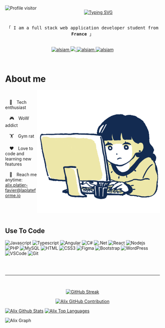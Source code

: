 <!-- 
<h2 align="center">
  ✨ Hi ! ✨
  <img src="https://media.giphy.com/media/hvRJCLFzcasrR4ia7z/giphy.gif" width="28">
</h2> -->

<br>
<a href="https://komarev.com/ghpvc/?username=alix-platier-favier">
  <img align="left" src="https://komarev.com/ghpvc/?username=alix-platier-favier&label=Visitors&color=ff69b4&style=flat" alt="Profile visitor" />
</a>


<p align="center">
  <a href="https://github.com/alix-platier-favier"><img src="https://readme-typing-svg.herokuapp.com?font=Fira+Code&weight=500&size=28&duration=4000&pause=1000&color=FF69B4&center=true&width=435&lines=Hey+there+!+%E2%9C%A8;I'm+Alix+Platier-Favier;I'm+a+video+games+enjoyer;I'm+a+gym+addict;But+mostly+a+coffeeholic;Enjoy+my+profile+!" alt="Typing SVG" /></a>
</p>


<p align="center"> 
  <samp>
    <br>
    「 I am a full stack web application developer student from <b>France</b> 」
    <br>
    <br>
  </samp>
</p>

<p align="center">
 <a href="https://www.linkedin.com/in/alix-platier-favier/" target="_blank">
  <img src="https://img.shields.io/badge/LinkedIn-0077B5?style=for-the-badge&logo=linkedin&logoColor=white" alt="alsiam"/>
 </a>
 <a href="https://twitter.com/" target="_blank">
  <img src="https://img.shields.io/badge/Twitter-1DA1F2?style=for-the-badge&logo=twitter&logoColor=white" />
 </a>
 <a href="https://instagram.com/" target="_blank">
  <img src="https://img.shields.io/badge/Instagram-fe4164?style=for-the-badge&logo=instagram&logoColor=white" alt="alsiam" />
 </a> 
 <a href="https://facebook.com/" target="_blank">
  <img src="https://img.shields.io/badge/Facebook-20BEFF?&style=for-the-badge&logo=facebook&logoColor=white" alt="alsiam"  />
  </a> 
</p>
<br />

<!-- About Section -->
 # About me
 

 <img align="right" width="400" height="400" src="assets/prog_smol.gif" alt="Coding gif" />
    <p align= "left"><br>

 &emsp;👾&emsp;Tech enthusiast<br/><br/>
 &emsp;🎮&emsp;WoW addict<br/><br/>
 &emsp;🏋️&emsp;Gym rat<br/><br/>
 &emsp;❤️&emsp;Love to code and learning new features<br/><br/>
 &emsp;📧&emsp;Reach me anytime: alix.platier-favier@laplateforme.io
</p>

<br/>
<br/>
<br/>

## Use To Code

![Javascript](https://img.shields.io/badge/Javascript-F0DB4F?style=for-the-badge&labelColor=black&logo=javascript&logoColor=F0DB4F)
![Typescript](https://img.shields.io/badge/Typescript-007acc?style=for-the-badge&labelColor=black&logo=typescript&logoColor=007acc)
![Angular](https://img.shields.io/badge/angular-%23DD0031.svg?style=for-the-badge&logo=angular&logoColor=white)
![C#](https://img.shields.io/badge/c%23-%23239120.svg?style=for-the-badge&logo=c-sharp&logoColor=white)
![.Net](https://img.shields.io/badge/.NET-5C2D91?style=for-the-badge&logo=.net&logoColor=white)
![React](https://img.shields.io/badge/-React-61DBFB?style=for-the-badge&labelColor=black&logo=react&logoColor=61DBFB)
![Nodejs](https://img.shields.io/badge/Nodejs-3C873A?style=for-the-badge&labelColor=black&logo=node.js&logoColor=3C873A)
![PHP](https://img.shields.io/badge/php-%23777BB4.svg?style=for-the-badge&logo=php&logoColor=white)
![MySQL](https://img.shields.io/badge/mysql-%2300f.svg?style=for-the-badge&logo=mysql&logoColor=white)
![HTML](https://img.shields.io/badge/HTML5-E34F26?style=for-the-badge&logo=html5&logoColor=white)
![CSS3](https://img.shields.io/badge/CSS3-1572B6?style=for-the-badge&logo=css3&logoColor=white)
![Figma](https://img.shields.io/badge/figma-%23F24E1E.svg?style=for-the-badge&logo=figma&logoColor=white)
![Bootstrap](https://img.shields.io/badge/Bootstrap-563D7C?style=for-the-badge&logo=bootstrap&logoColor=white)
![WordPress](https://img.shields.io/badge/WordPress-%23117AC9.svg?style=for-the-badge&logo=WordPress&logoColor=white)
![VSCode](https://img.shields.io/badge/Visual_Studio-0078d7?style=for-the-badge&logo=visual%20studio&logoColor=white)
![Git](https://img.shields.io/badge/Git-F05032?style=for-the-badge&logo=git&logoColor=white)

<br/>
<br/>
<hr/>
<br/>

<p align="center">
  <a href="https://github.com/alix-platier-favier">
    <img src="https://github-readme-streak-stats.herokuapp.com?user=alix-platier-favier&theme=dracula&hide_border=true&border_radius=5.9&exclude_days=Sun%2CSat&background=EB545400" alt="GitHub Streak" />
    </a>
</p>

<p align="center">
  <a href="https://github.com/alix-platier-favier">
    <img src="https://github-profile-summary-cards.vercel.app/api/cards/profile-details?username=alix-platier-favier&theme=radical" alt="Alix GitHub Contribution"/>
  </a>
</p>

<a> 
    <a href="https://github.com/alix-platier-favier"><img alt="Alix Github Stats" src="https://denvercoder1-github-readme-stats.vercel.app/api?username=alix-platier-favier&show_icons=true&count_private=true&theme=react&border_color=FF69B4&bg_color=0D1117&title_color=F85D7F&icon_color=F8D866" height="192px" width="49.5%"/></a>
  <a href="https://github.com/alsiam"><img alt="Alix Top Languages" src="https://denvercoder1-github-readme-stats.vercel.app/api/top-langs/?username=alix-platier-favier&langs_count=8&layout=compact&theme=react&border_color=FF69B4&bg_color=0D1117&title_color=F85D7F&icon_color=F8D866" height="192px" width="49.5%"/></a>
  <br/>
</a>


![Alix Graph](https://github-readme-activity-graph.vercel.app/graph?username=alix-platier-favier&custom_title=Alix%20GitHub%20Activity%20Graph&bg_color=0D1117&color=FF69B4&line=FF69B4&point=FF69B4&area_color=FF69B4&title_color=FFFFFF&area=true)
